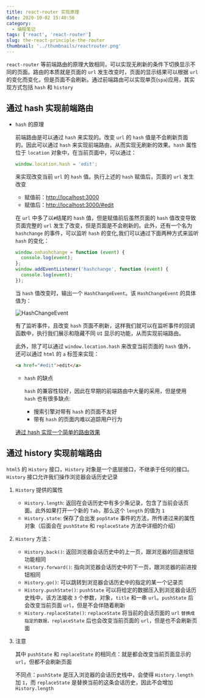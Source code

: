 ```yaml
---
title: react-router 实现原理
date: 2020-10-02 15:40:56
category:
  - 编程笔记
tags: ['react', 'react-router']
slug: the-react-principle-the-router
thumbnail: '../thumbnails/reactrouter.png'
---
```


`react-router` 等前端路由的原理大致相同，可以实现无刷新的条件下切换显示不同的页面。路由的本质就是页面的 `url` 发生改变时，页面的显示结果可以根据 `url` 的变化而变化，但是页面不会刷新。通过前端路由可以实现单页(`spa`)应用，其实现方式包括 `hash` 和 `history`

## 通过 hash 实现前端路由

- `hash` 的原理

  前端路由是可以通过 `hash` 来实现的。改变 `url` 的 `hash` 值是不会刷新页面的。因此可以通过 `hash` 来实现前端路由，从而实现无刷新的效果。`hash` 属性位于 `location` 对象中，在当前页面中，可以通过：

  ```js
  window.location.hash = 'edit';
  ```

  来实现改变当前 `url` 的 `hash` 值。执行上述的 `hash` 赋值后，页面的 `url` 发生改变

  - 赋值前：<http://localhost:3000>
  - 赋值后：<http://localhost:3000/#edit>

  在 `url` 中多了以`#`结尾的 `hash` 值，但是赋值前后虽然页面的 `hash` 值改变导致页面完整的 `url` 发生了改变，但是页面是不会刷新的。此外，还有一个名为 `hashchange` 的事件，可以监听 `hash` 的变化,我们可以通过下面两种方式来监听 `hash` 的变化：

  ```js
  window.onhashchange = function (event) {
    console.log(event);
  };
  window.addEventListener('hashchange', function (event) {
    console.log(event);
  });
  ```

  当 `hash` 值改变时，输出一个 `HashChangeEvent`。该 `HashChangeEvent` 的具体值为：

  ![HashChangeEvent](https://cdn.clearlywind.com/blog-images/images/hashchange-event.png)

  有了监听事件，且改变 `hash` 页面不刷新，这样我们就可以在监听事件的回调函数中，执行我们展示和隐藏不同 `UI` 显示的功能，从而实现前端路由。

  此外，除了可以通过 `window.location.hash` 来改变当前页面的 `hash` 值外，还可以通过 `html` 的 `a` 标签来实现：

  ```html
  <a href="#edit">edit</a>
  ```

  - `hash` 的缺点

    `hash` 的兼容性较好，因此在早期的前端路由中大量的采用，但是使用 `hash` 也有很多缺点:

    - 搜索引擎对带有 `hash` 的页面不友好
    - 带有 `hash` 的页面内难以追踪用户行为

  [通过 hash 实现一个简单的路由效果](https://gitee.com/liuweiyibai/toy-react-router.git)

## 通过 history 实现前端路由

`html5` 的 `History` 接口，`History` 对象是一个底层接口，不继承于任何的接口。`History` 接口允许我们操作浏览器会话历史记录

1. `History` 提供的属性

   - `History.length`: 返回在会话历史中有多少条记录，包含了当前会话页面。此外如果打开一个新的 `Tab`，那么这个 `length` 的值为 `1`
   - `History.state`: 保存了会出发 `popState` 事件的方法，所传递过来的属性对象（后面会在 `pushState` 和 `replaceState` 方法中详细的介绍）

2. `History` 方法：

   - `History.back()`: 返回浏览器会话历史中的上一页，跟浏览器的回退按钮功能相同
   - `History.forward()`: 指向浏览器会话历史中的下一页，跟浏览器的前进按钮相同
   - `History.go()`: 可以跳转到浏览器会话历史中的指定的某一个记录页
   - `History.pushState()`: `pushState` 可以将给定的数据压入到浏览器会话历史栈中，该方法接收 `3` 个参数，对象，`title` 和一串 `url`。`pushState` 后会改变当前页面 `url`，但是不会伴随着刷新
   - `History.replaceState()`: `replaceState` 将当前的会话页面的 `url` `替换成指定的数据，replaceState` 后也会改变当前页面的 `url`，但是也不会刷新页面

3. 注意

   其中 `pushState` 和 `replaceState` 的相同点：就是都会改变当前页面显示的 `url`，但都不会刷新页面

   不同点：`pushState` 是压入浏览器的会话历史栈中，会使得 `History.length` 加 `1`，而 `replaceState` 是替换当前的这条会话历史，因此不会增加 `History.length`
